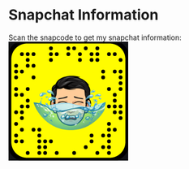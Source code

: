 # Snapchat Information
Scan the snapcode to get my snapchat information: ![snapcode](images/snapcode.PNG)
